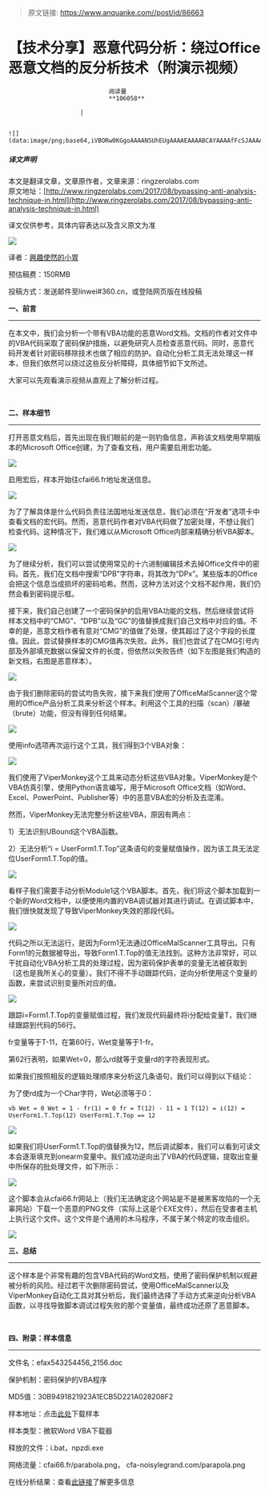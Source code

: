 > 原文链接: https://www.anquanke.com//post/id/86663 


# 【技术分享】恶意代码分析：绕过Office恶意文档的反分析技术（附演示视频）


                                阅读量   
                                **106058**
                            
                        |
                        
                                                                                                                                    ![](data:image/png;base64,iVBORw0KGgoAAAANSUhEUgAAAAEAAAABCAYAAAAfFcSJAAAAAXNSR0IArs4c6QAAAARnQU1BAACxjwv8YQUAAAAJcEhZcwAADsQAAA7EAZUrDhsAAAANSURBVBhXYzh8+PB/AAffA0nNPuCLAAAAAElFTkSuQmCC)
                                                                                            



##### 译文声明

本文是翻译文章，文章原作者，文章来源：ringzerolabs.com
                                <br>原文地址：[http://www.ringzerolabs.com/2017/08/bypassing-anti-analysis-technique-in.html](http://www.ringzerolabs.com/2017/08/bypassing-anti-analysis-technique-in.html)

译文仅供参考，具体内容表达以及含义原文为准

[![](https://p0.ssl.qhimg.com/t0174647c71830f2b04.png)](https://p0.ssl.qhimg.com/t0174647c71830f2b04.png)

译者：[興趣使然的小胃](http://bobao.360.cn/member/contribute?uid=2819002922)

预估稿费：150RMB

投稿方式：发送邮件至linwei#360.cn，或登陆网页版在线投稿



**一、前言**

****

在本文中，我们会分析一个带有VBA功能的恶意Word文档。文档的作者对文件中的VBA代码采取了密码保护措施，以避免研究人员检查恶意代码。同时，恶意代码开发者针对密码移除技术也做了相应的防护。自动化分析工具无法处理这一样本，但我们依然可以绕过这些反分析障碍，具体细节如下文所述。

大家可以先观看演示视频从直观上了解分析过程。



<br>

**二、样本细节**

****

打开恶意文档后，首先出现在我们眼前的是一则钓鱼信息，声称该文档使用早期版本的Microsoft Office创建，为了查看文档，用户需要启用宏功能。

[![](https://p4.ssl.qhimg.com/t0131dd5b8734e13fce.jpg)](https://p4.ssl.qhimg.com/t0131dd5b8734e13fce.jpg)

启用宏后，样本开始往cfai66.fr地址发送信息。

[![](https://p5.ssl.qhimg.com/t01cce3c610219d9011.jpg)](https://p5.ssl.qhimg.com/t01cce3c610219d9011.jpg)

为了了解具体是什么代码负责往法国地址发送信息，我们必须在“开发者”选项卡中查看文档的宏代码。然而，恶意代码作者对VBA代码做了加密处理，不想让我们检查代码。这种情况下，我们难以从Microsoft Office内部来精确分析VBA脚本。

[![](https://p2.ssl.qhimg.com/t01a6c852e53c18a975.jpg)](https://p2.ssl.qhimg.com/t01a6c852e53c18a975.jpg)

为了继续分析，我们可以尝试使用常见的十六进制编辑技术去掉Office文件中的密码。首先，我们在文档中搜索“DPB”字符串，将其改为“DPx”。某些版本的Office会把这个信息当成损坏的密码哈希。然而，这种方法对这个文档不起作用，我们仍然会看到密码提示框。

接下来，我们自己创建了一个密码保护的启用VBA功能的文档，然后继续尝试将样本文档中的“CMG”、“DPB”以及“GC”的值替换成我们自己文档中对应的值。不幸的是，恶意文档作者有意对“CMG”的值做了处理，使其超过了这个字段的长度值。因此，尝试替换样本的CMG值再次失败。此外，我们也尝试了在CMG引号内部及外部填充数据以保留文件的长度，但依然以失败告终（如下左图是我们构造的新文档，右图是恶意样本）。

[![](https://p4.ssl.qhimg.com/t01b8a4f758faaa45ed.jpg)](https://p4.ssl.qhimg.com/t01b8a4f758faaa45ed.jpg)

由于我们删除密码的尝试均告失败，接下来我们使用了OfficeMalScanner这个常用的Office产品分析工具来分析这个样本。利用这个工具的扫描（scan）/暴破（brute）功能，但没有得到任何结果。

[![](https://p2.ssl.qhimg.com/t013ef527e930a83214.jpg)](https://p2.ssl.qhimg.com/t013ef527e930a83214.jpg)

使用info选项再次运行这个工具，我们得到3个VBA对象：

[![](https://p0.ssl.qhimg.com/t01796bc081f6627f9a.jpg)](https://p0.ssl.qhimg.com/t01796bc081f6627f9a.jpg)

我们使用了ViperMonkey这个工具来动态分析这些VBA对象。ViperMonkey是个VBA仿真引擎，使用Python语言编写，用于Microsoft Office文档（如Word、Excel、PowerPoint、Publisher等）中的恶意VBA宏的分析及去混淆。

然而，ViperMonkey无法完整分析这些VBA，原因有两点：

1）无法识别UBound这个VBA函数。

2）无法分析“i = UserForm1.T.Top”这条语句的变量赋值操作，因为该工具无法定位UserForm1.T.Top的值。

[![](https://p2.ssl.qhimg.com/t01e083c64c78f6d990.jpg)](https://p2.ssl.qhimg.com/t01e083c64c78f6d990.jpg)

看样子我们需要手动分析Module1这个VBA脚本。首先，我们将这个脚本加载到一个新的Word文档中，以便使用内置的VBA调试器对其进行调试。在调试脚本中，我们很快就发现了导致ViperMonkey失效的那段代码。

[![](https://p2.ssl.qhimg.com/t01af64243f4655bcdc.jpg)](https://p2.ssl.qhimg.com/t01af64243f4655bcdc.jpg)

代码之所以无法运行，是因为Form1无法通过OfficeMalScanner工具导出。只有Form1的元数据被导出，导致Form1.T.Top的值无法找到。这种方法非常好，可以干扰自动化VBA分析工具的处理过程，因为密码保护表单的变量无法被获取到（这也是我所关心的变量）。我们不得不手动跟踪代码，逆向分析使用这个变量的函数，来尝试识别变量所对应的值。

[![](https://p0.ssl.qhimg.com/t01c225a7aec7dde842.jpg)](https://p0.ssl.qhimg.com/t01c225a7aec7dde842.jpg)

跟踪i=Form1.T.Top的变量赋值过程，我们发现代码最终将i分配给变量T，我们继续跟踪到代码的56行。

fr变量等于T-11，在第60行，Wet变量等于1-fr。

第62行表明，如果Wet=0，那么rd就等于变量rd的字符表现形式。

如果我们按照相反的逻辑处理顺序来分析这几条语句，我们可以得到以下结论：

为了使rd成为一个Char字符，Wet必须等于0：

```
vb Wet = 0 Wet = 1 - fr(1) = 0 fr = T(12) - 11 = 1 T(12) = i(12) = UserForm1.T.Top(12) UserForm1.T.Top == 12
```

[![](https://p1.ssl.qhimg.com/t01e4ae05194059c762.jpg)](https://p1.ssl.qhimg.com/t01e4ae05194059c762.jpg)

如果我们将UserForm1.T.Top的值替换为12，然后调试脚本，我们可以看到可读文本会逐渐填充到onearm变量中。我们成功逆向出了VBA的代码逻辑，提取出变量中所保存的批处理文件，如下所示：

[![](https://p0.ssl.qhimg.com/t019fdec2f610018980.jpg)](https://p0.ssl.qhimg.com/t019fdec2f610018980.jpg)

这个脚本会从cfai66.fr网站上（我们无法确定这个网站是不是被黑客攻陷的一个无辜网站）下载一个恶意的PNG文件（实际上这是个EXE文件），然后在受害者主机上执行这个文件。这个文件是个通用的木马程序，不属于某个特定的攻击组织。

[![](https://p5.ssl.qhimg.com/t016ffa6ed4b988c088.jpg)](https://p5.ssl.qhimg.com/t016ffa6ed4b988c088.jpg)



**三、总结**

****

这个样本是个非常有趣的包含VBA代码的Word文档，使用了密码保护机制以规避被分析的风险。经过若干次删除密码尝试，使用OfficeMalScanner以及ViperMonkey自动化工具对其分析后，我们最终选择了手动方式来逆向分析VBA函数，以寻找导致脚本调试过程失败的那个变量值，最终成功还原了恶意脚本。

<br>

**四、附录：样本信息**

****

文件名：efax543254456_2156.doc

保护机制：密码保护的VBA程序

MD5值：30B9491821923A1ECB5D221A028208F2

样本地址：点击[此处](https://www.reverse.it/sample/f756ea3c00d7a3dc3ff1c0224add01e8189375a64fbcd5c97f551d64c80cbdba?environmentId=100)下载样本

样本类型：微软Word VBA下载器

释放的文件：i.bat，npzdi.exe

网络流量：cfai66.fr/parabola.png， cfa-noisylegrand.com/parapola.png

在线分析结果：查看[此链接](https://otx.alienvault.com/pulse/599514487e26f94848cf58a2/)了解更多信息
